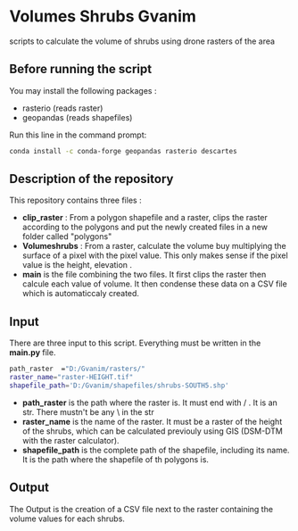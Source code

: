 # Volumes Shrubs Gvanim
scripts to calculate the volume of shrubs using drone rasters of the area

## Before running the script

You may install the following packages : 
* rasterio (reads raster) 
* geopandas (reads shapefiles) 

Run this line in the command prompt: 

```bash
conda install -c conda-forge geopandas rasterio descartes 
```

## Description of the repository 

This repository contains three files : 

* **clip_raster** :  From a polygon shapefile and a raster, clips the raster according to the polygons and put the newly created files in a new folder called "polygons"
* **Volumeshrubs** : From a raster, calculate the volume buy multiplying the surface of a pixel with the pixel value. This only makes sense if the pixel value is the height, elevation . 
* **main** is the file combining the two files. It first clips the raster then calcule each value of volume. It then condense these data on a CSV file which is automaticcaly created. 

## Input 

There are three input to this script. Everything must be written in the **main.py** file. 
```bash
path_raster  ="D:/Gvanim/rasters/" 
raster_name="raster-HEIGHT.tif"
shapefile_path='D:/Gvanim/shapefiles/shrubs-SOUTH5.shp'
```
* **path_raster** is the path where the raster is. It must end with / . It is an str. There mustn't be any \ in the str 
* **raster_name** is the name of the raster. It must be a raster of the height of the shrubs, which can be calculated previouly using GIS (DSM-DTM with the raster calculator).
*  **shapefile_path** is the complete path of the shapefile, including its name. It is the path where the shapefile of th polygons is. 


## Output

The Output is the creation of a CSV file next to the raster containing the volume values for each shrubs.
